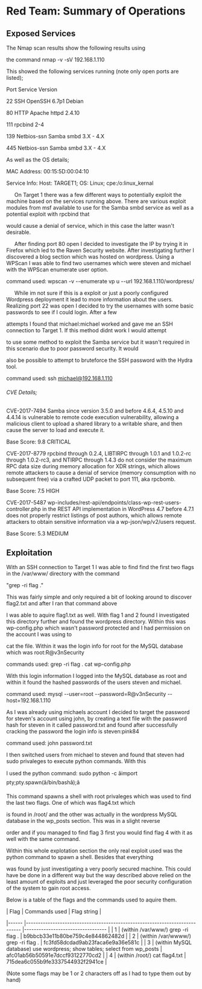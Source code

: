 ﻿# Red Team: Summary of Operations

## Exposed Services

The Nmap scan results show the following results using

the command nmap -v -sV 192.168.1.110

This showed the following services running (note only open ports are listed);

Port Service       Version

22   SSH           OpenSSH 6.7p1 Debian

80   HTTP          Apache httpd 2.4.10

111  rpcbind       2-4

139  Netbios-ssn   Samba smbd 3.X - 4.X

445  Netbios-ssn   Samba smbd 3.X - 4.X



As well as the OS details;

MAC Address: 00:15:5D:00:04:10

Service Info: Host: TARGET1; OS: Linux; cpe:/o:linux\_kernal

`	`On Target 1 there was a few different ways to potentially exploit the machine based on the services running above. There are various exploit modules from msf available to use for the Samba smbd service as well as a potential exploit with rpcbind that

would cause a denial of service, which in this case the latter wasn't desirable.

`	`After finding port 80 open I decided to investigate the IP by trying it in Firefox which led to the Raven Security website. After investigating further I discovered a blog section which was hosted on wordpress. Using a WPScan I was able to find two usernames which were steven and michael with the WPScan enumerate user option.

command used: wpscan -v --enumerate vp u --url 192.168.1.110/wordpress/



`	`While im not sure if this is a exploit or just a poorly configured Wordpress deployment it lead to more information about the users. Realizing port 22 was open I decided to try the usernames with some basic passwords to see if I could login. After a few

attempts I found that michael:michael worked and gave me an SSH connection to Target 1. If this method didnt work I would attempt

to use some method to exploit the Samba service but it wasn't required in this scenario due to poor password security. It would

also be possible to attempt to bruteforce the SSH password with the Hydra tool.

command used: ssh michael@192.168.1.110

###### CVE Details;

CVE-2017-7494 Samba since version 3.5.0 and before 4.6.4, 4.5.10 and 4.4.14 is vulnerable to remote code execution vulnerability, allowing a malicious client to upload a shared library to a writable share, and then cause the server to load and execute it.

Base Score:  9.8 CRITICAL

CVE-2017-8779 rpcbind through 0.2.4, LIBTIRPC through 1.0.1 and 1.0.2-rc through 1.0.2-rc3, and NTIRPC through 1.4.3 do not consider the maximum RPC data size during memory allocation for XDR strings, which allows remote attackers to cause a denial of service (memory consumption with no subsequent free) via a crafted UDP packet to port 111, aka rpcbomb.

Base Score:  7.5 HIGH

CVE-2017-5487 wp-includes/rest-api/endpoints/class-wp-rest-users-controller.php in the REST API implementation in WordPress 4.7 before 4.7.1 does not properly restrict listings of post authors, which allows remote attackers to obtain sensitive information via a wp-json/wp/v2/users request.

Base Score:  5.3 MEDIUM

## Exploitation

With an SSH connection to Target 1 I was able to find find the first two flags in the /var/www/ directory with the command

"grep -ri flag ."

This was fairly simple and only required a bit of looking around to discover flag2.txt and after I ran that command above

I was able to aquire flag1.txt as well. With flag 1 and 2 found I investigated this directory further and found the wordpress directory. Within this was wp-config.php which wasn't password protected and I had permission on the account I was using to

cat the file. Within it was the login info for root for the MySQL database which was root:R@v3nSecurity

commands used: grep -ri flag .
               cat wp-config.php

With this login information I logged into the MySQL database as root and within it found the hashed passwords of the users
steven and michael.

command used: mysql --user=root --password=R@v3nSecurity --host=192.168.1.110

As I was already using michaels account I decided to target the password for steven's account using john, by creating a text file with the password hash for steven in it called password.txt and found after successfully cracking the password the login info is steven:pink84

command used: john password.txt

I then switched users from michael to steven and found that steven had sudo privaleges to execute python commands. With this

I used the python command: sudo python -c âimport pty;pty.spawn(â/bin/bashâ);â

This command spawns a shell with root privaleges which was used to find the last two flags. One of which was flag4.txt which

is found in /root/ and the other was actually in the wordpress MySQL database in the wp_posts section. This was in a slight reverse

order and if you managed to find flag 3 first you would find flag 4 with it as well with the same command.


Within this whole explotation section the only real exploit used was the python command to spawn a shell. Besides that everything

was found by just investigating a very poorly secured machine. This could have be done in a different way but the way described above relied on the least amount of exploits and just leveraged the poor security configuration of the system to gain root access.

Below is a table of the flags and the commands used to aquire them.

| Flag 	| Commands used                                                              	| Flag string                      	|

|------	|----------------------------------------------------------------------------	|----------------------------------	|
| 1    	| (within /var/www/) grep -ri flag .                                         	| b9bbcb33e11b80be759c4e844862482d 	|
| 2    	| (within /var/wwww/) grep -ri flag .                                        	| fc3fd58dcdad9ab23faca6e9a36e581c 	|
| 3    	| (within MySQL database) use wordpress; show tables; select from wp_posts      | afc01ab56b50591e7dccf93122770cd2 	|
| 4    	| (within /root/) cat flag4.txt	                                                | 715dea6c055b9fe3337544932f2941ce 	|

(Note some flags may be 1 or 2 characters off as I had to type them out by hand)



















